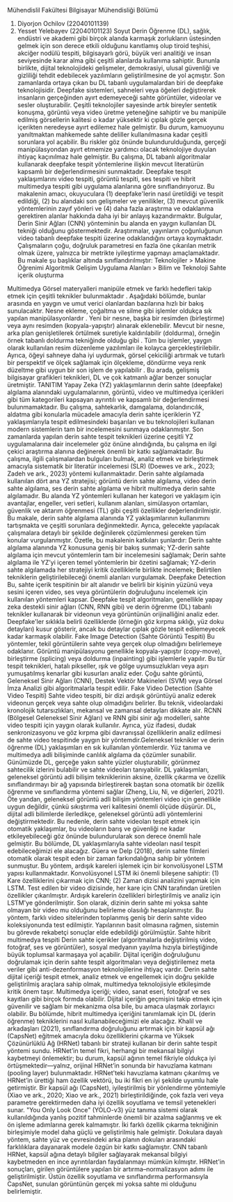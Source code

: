 Mühendislil Fakültesi 
Bilgisayar Mühendisliği Bölümü 
1. Diyorjon Ochilov (22040101139) 
2. Yesset Yelebayev (22040101123) 
Soyut 
Derin Öğrenme (DL), sağlık, endüstri ve akademi gibi birçok alanda karmaşık zorlukların 
üstesinden gelmek için son derece etkili olduğunu kanıtlamış olup tiroid teşhisi, akciğer nodülü 
tespiti, bilgisayarlı görü, büyük veri analitiği ve insan seviyesinde karar alma gibi çeşitli 
alanlarda kullanıma sahiptir. Bununla birlikte, dijital teknolojideki gelişmeler, demokrasiyi, 
ulusal güvenliği ve gizliliği tehdit edebilecek yazılımların geliştirilmesine de yol açmıştır. Son 
zamanlarda ortaya çıkan bu DL tabanlı uygulamalardan biri de deepfake teknolojisidir. 
Deepfake sistemleri, sahneleri veya öğeleri değiştirerek insanların gerçeğinden ayırt 
edemeyeceği sahte görüntüler, videolar ve sesler oluşturabilir. Çeşitli teknolojiler sayesinde 
artık bireyler sentetik konuşma, görüntü veya video üretme yeteneğine sahiptir ve bu manipüle 
edilmiş görsellerin kalitesi o kadar yüksektir ki çıplak gözle gerçek içerikten neredeyse ayırt 
edilemez hale gelmiştir. Bu durum, kamuoyunu yanıltmaktan mahkemede sahte deliller 
kullanılmasına kadar çeşitli sorunlara yol açabilir. Bu riskler göz önünde bulundurulduğunda, 
gerçeği manipülasyondan ayırt etmemize yardımcı olacak teknolojiye duyulan ihtiyaç 
kaçınılmaz hale gelmiştir. 
Bu çalışma, DL tabanlı algoritmalar kullanarak deepfake tespit yöntemlerine ilişkin mevcut 
literatürün kapsamlı bir değerlendirmesini sunmaktadır. Deepfake tespit yaklaşımlarını video 
tespiti, görüntü tespiti, ses tespiti ve hibrit multimedya tespiti gibi uygulama alanlarına göre 
sınıflandırıyoruz. Bu makalenin amacı, okuyuculara (1) deepfake'lerin nasıl üretildiği ve tespit 
edildiği, (2) bu alandaki son gelişmeler ve yenilikler, (3) mevcut güvenlik yöntemlerinin zayıf 
yönleri ve (4) daha fazla araştırma ve odaklanma gerektiren alanlar hakkında daha iyi bir 
anlayış kazandırmaktır. Bulgular, Derin Sinir Ağları (CNN) yönteminin bu alanda en yaygın 
kullanılan DL tekniği olduğunu göstermektedir. Araştırmalar, yayınların çoğunluğunun video 
tabanlı deepfake tespiti üzerine odaklandığını ortaya koymaktadır. Çalışmaların çoğu, 
doğruluk parametresi en fazla öne çıkarılan metrik olmak üzere, yalnızca bir metrikte 
iyileştirme yapmayı amaçlamaktadır. 
Bu makale şu başlıklar altında sınıflandırılmıştır: Teknolojiler > Makine Öğrenimi 
Algoritmik 
Gelişim 
Uygulama Alanları > Bilim ve Teknoloji 
Sahte içerik oluşturma 
> 
Multimedya 
Görsel materyalleri manipüle etmek ve farklı hedefleri takip etmek için çeşitli teknikler 
bulunmaktadır . Aşağıdaki bölümde, bunlar arasında en yaygın ve umut verici olanlardan 
bazılarına hızlı bir bakış sunulacaktır. Nesne ekleme, çoğaltma ve silme gibi işlemler oldukça 
sık yapılan manipülasyonlardır . Yeni bir nesne, başka bir resimden (birleştirme) veya aynı 
resimden (kopyala-yapıştır) alınarak eklenebilir. Mevcut bir nesne, arka plan genişletilerek 
örtülmek suretiyle kaldırılabilir (doldurma), örneğin örnek tabanlı doldurma tekniğinde olduğu 
gibi . Tüm bu işlemler, yaygın olarak kullanılan resim düzenleme yazılımları ile kolayca 
gerçekleştirilebilir. Ayrıca, öğeyi sahneye daha iyi uydurmak, görsel çekiciliği artırmak ve 
tutarlı bir perspektif ve ölçek sağlamak için ölçekleme, döndürme veya renk düzeltme gibi 
uygun bir son işlem de yapılabilir . Bu arada, gelişmiş bilgisayar grafikleri teknikleri, DL ve 
çok katmanlı ağlar benzer sonuçlar üretmiştir. 
TANITIM 
Yapay Zeka (YZ) yaklaşımlarının derin sahte (deepfake) algılama alanındaki uygulamalarının, 
görüntü, video ve multimedya içerikleri gibi tüm kategorileri kapsayan ayrıntılı ve kapsamlı 
bir değerlendirmesi bulunmamaktadır. Bu çalışma, sahtekarlık, damgalama, dolandırıcılık, 
aldatma gibi konularla mücadele amacıyla derin sahte içeriklerin YZ yaklaşımlarıyla tespit 
edilmesindeki başarıları ve bu teknolojileri kullanan modern sistemlerin tam bir incelemesini 
sunmaya odaklanmıştır. Son zamanlarda yapılan derin sahte tespit teknikleri üzerine çeşitli YZ 
uygulamalarına dair incelemeler göz önüne alındığında, bu çalışma en ilgi çekici araştırma 
alanına değinerek önemli bir katkı sağlamaktadır. Bu çalışma, ilgili çalışmalardan bulguları 
bulmak, analiz etmek ve birleştirmek amacıyla sistematik bir literatür incelemesi (SLR) 
(Doewes ve ark., 2023; Zadeh ve ark., 2023) yöntemi kullanmaktadır. Derin sahte algılamada 
kullanılan dört ana YZ stratejisi; görüntü derin sahte algılama, video derin sahte algılama, ses 
derin sahte algılama ve hibrit multimedya derin sahte algılamadır. Bu alanda YZ yöntemleri 
kullanan her kategori ve yaklaşım için avantajlar, engeller, veri setleri, kullanım alanları, 
simülasyon ortamları, güvenlik ve aktarım öğrenmesi (TL) gibi çeşitli özellikler 
değerlendirilmiştir. Bu makale, derin sahte algılama alanında YZ yaklaşımlarının kullanımını 
tartışmakta ve çeşitli sorunlara değinmektedir. Ayrıca, gelecekte yapılacak çalışmalara detaylı 
bir şekilde değinilerek çözümlenmesi gereken tüm konular vurgulanmıştır. Özetle, bu 
makalenin katkıları şunlardır: 
Derin sahte algılama alanında YZ konusuna geniş bir bakış sunmak; 
YZ-derin sahte algılama için mevcut yöntemlerin tam bir incelemesini sağlamak; 
Derin sahte algılama ile YZ’yi içeren temel yöntemlerin bir özetini sağlamak; 
YZ-derin sahte algılamada her stratejiyi kritik özelliklerle birlikte incelemek; 
Belirtilen tekniklerin geliştirilebileceği önemli alanları vurgulamak. 
Deepfake Detection 
Bu, sahte içerik tespitinin bir alt alanıdır ve belirli bir kişinin yüzünü veya sesini içeren 
video, ses veya görüntülerin doğruluğunu incelemek için kullanılan yöntemleri kapsar. 
Deepfake tespit algoritmaları, genellikle yapay zeka destekli sinir ağları (CNN, RNN 
gibi) ve derin öğrenme (DL) tabanlı teknikler kullanarak bir videonun veya görüntünün 
orijinalliğini analiz eder. Deepfake'ler sıklıkla belirli özelliklerde (örneğin göz kırpma 
sıklığı, yüz doku detayları) kusur gösterir, ancak bu detaylar çıplak gözle tespit 
edilemeyecek kadar karmaşık olabilir. 
Fake Image Detection (Sahte Görüntü Tespiti) 
Bu yöntemler, tekil görüntülerin sahte veya gerçek olup olmadığını belirlemeye 
odaklanır. Görüntü manipülasyonu genellikle kopyala-yapıştır (copy-move), 
birleştirme (splicing) veya doldurma (inpainting) gibi işlemlerle yapılır. Bu tür tespit 
teknikleri, hatalı pikseller, ışık ve gölge uyumsuzlukları veya aşırı yumuşatılmış 
kenarlar gibi kusurları analiz eder. Çoğu sahte görüntü, Geleneksel Sinir Ağları (CNN), 
Destek Vektör Makineleri (SVM) veya Görsel İmza Analizi gibi algoritmalarla tespit 
edilir. 
Fake Video Detection (Sahte Video Tespiti) 
Sahte video tespiti, bir dizi ardışık görüntüyü analiz ederek videonun gerçek veya sahte 
olup olmadığını belirler. Bu teknik, videolardaki kronolojik tutarsızlıkları, mekansal ve 
zamansal detayları dikkate alır. RCNN (Bölgesel Geleneksel Sinir Ağları) ve RNN gibi 
sinir ağı modelleri, sahte video tespiti için yaygın olarak kullanılır. Ayrıca, yüz ifadesi, 
dudak senkronizasyonu ve göz kırpma gibi davranışsal özelliklerin analiz edilmesi de 
sahte video tespitinde yaygın bir yöntemdir.Geleneksel teknikler ve derin öğrenme 
(DL) yaklaşımları en sık kullanılan yöntemlerdir. Yüz tanıma ve multimedya adli 
bilişiminde canlılık algılama da çözümler sunabilir. Günümüzde DL, gerçeğe yakın 
sahte yüzler oluşturabilir, görünmez sahtecilik izlerini bulabilir ve sahte videoları 
tanıyabilir. DL yaklaşımları, geleneksel görüntü adli bilişim tekniklerinin aksine, 
özellik çıkarma ve özellik sınıflandırmayı bir ağ yapısında birleştirerek baştan sona 
otomatik bir özellik öğrenme ve sınıflandırma yöntemi sağlar (Zheng, Liu, Ni, ve 
diğerleri, 2021). Öte yandan, geleneksel görüntü adli bilişim yöntemleri video için 
genellikle uygun değildir, çünkü sıkıştırma veri kalitesini önemli ölçüde düşürür. DL, 
dijital 
adli 
bilimlerde ilerledikçe, geleneksel görüntü adli yöntemlerini 
değiştirmektedir. Bu nedenle, derin sahte videoları tespit etmek için otomatik 
yaklaşımlar, bu videoların barış ve güvenliği ne kadar etkileyebileceği göz önünde 
bulundurularak son derece önemli hale gelmiştir. 
Bu bölümde, DL yaklaşımlarıyla sahte videoları nasıl tespit edebileceğimizi ele 
alacağız. Güera ve Delp (2018), derin sahte filmleri otomatik olarak tespit eden bir 
zaman farkındalığına sahip bir yöntem sunmuştur. Bu yöntem, ardışık kareleri işlemek 
için bir konvolüsyonel LSTM yapısı kullanmaktadır. Konvolüsyonel LSTM iki önemli 
bileşene sahiptir: (1) Kare özelliklerini çıkarmak için CNN; (2) Zaman dizisi analizini 
yapmak için LSTM. Test edilen bir video dizisinde, her kare için CNN tarafından 
üretilen özellikler çıkarılmıştır. Ardışık karelerin özellikleri birleştirilmiş ve analiz için 
LSTM'ye gönderilmiştir. Son olarak, dizinin derin sahte mi yoksa sahte olmayan bir 
video mu olduğunu belirleme olasılığı hesaplanmıştır. Bu yöntem, farklı video 
sitelerinden toplanmış geniş bir derin sahte video koleksiyonunda test edilmiştir. 
Yapılarının basit olmasına rağmen, sistemin bu görevde rekabetçi sonuçlar elde 
edebildiği görülmüştür. 
Sahte hibrit multimedya tespiti 
Derin sahte içerikler (algoritmalarla değiştirilmiş video, fotoğraf, ses ve görüntüler), sosyal 
medyanın yayılma hızıyla birleştiğinde büyük toplumsal karmaşaya yol açabilir. Dijital 
içeriğin doğruluğunu doğrulamak için derin sahte tespit algoritmaları veya değiştirilemez meta 
veriler gibi anti-dezenformasyon teknolojilerine ihtiyaç vardır. Derin sahte dijital içeriği tespit 
etmek, analiz etmek ve engellemek için doğru şekilde geliştirilmiş araçlara sahip olmak, 
multimedya teknolojisiyle etkileşimde kritik önem taşır. Multimedya içeriği; video, sanat eseri, 
fotoğraf ve ses kayıtları gibi birçok formda olabilir. Dijital içeriğin geçmişini takip etmek için 
güvenilir ve sağlam bir mekanizma olsa bile, bu amaca ulaşmak zorlayıcı olabilir. 
Bu bölümde, hibrit multimedya içeriğini tanımlamak için DL (derin öğrenme) tekniklerini nasıl 
kullanabileceğimizi ele alacağız. Khalil ve arkadaşları (2021), sınıflandırma doğruluğunu 
artırmak için bir kapsül ağı (CapsNet) eğitmek amacıyla doku özelliklerini çıkarma ve Yüksek 
Çözünürlüklü Ağ (HRNet) tabanlı bir strateji kullanan bir derin sahte tespit yöntemi sundu. 
HRNet’in temel fikri, herhangi bir mekansal bilgiyi kaybetmeyi önlemektir; bu durum, kapsül 
ağının temel fikriyle oldukça iyi örtüşmektedir—yalnız, orijinal HRNet’in sonunda bir 
havuzlama katmanı (pooling layer) bulunmaktadır. HRNet'teki havuzlama katmanı çıkarılmış 
ve HRNet’in ürettiği ham özellik vektörü, bu iki fikri en iyi şekilde uyumlu hale getirmiştir. 
Bir kapsül ağı (CapsNet), iyileştirilmiş bir yönlendirme yöntemiyle (Xiao ve ark., 2020; Xiao 
ve ark., 2021) birleştirildiğinde, çok fazla veri veya parametre gerektirmeden daha iyi özellik 
soyutlama ve temsil yetenekleri sunar. "You Only Look Once" (YOLO-v3) yüz tanıma sistemi 
olarak kullanıldığında yanlış pozitif tahminlerde önemli bir azalma sağlanmış ve ek ön işleme 
adımlarına gerek kalmamıştır. İki farklı özellik çıkarma tekniğinin birleşimiyle model daha 
güçlü ve geliştirilmiş hale gelmiştir. Dokulara dayalı yöntem, sahte yüz ve çevresindeki arka 
planın dokuları arasındaki farklılıklara dayanarak modele özgün bir katkı sağlamıştır. CNN 
tabanlı HRNet, kapsül ağına detaylı bilgiler sağlayarak mekansal bilgiyi kaybetmeden en ince 
ayrıntılardan faydalanmayı mümkün kılmıştır. 
HRNet'in sonuçları, girilen görüntülere yapılan bir artırma–normalizasyon adımı ile 
geliştirilmiştir. Üstün özellik soyutlama ve sınıflandırma performansıyla CapsNet, sunulan 
görüntünün gerçek mi yoksa sahte mi olduğunu belirlemiştir. 
